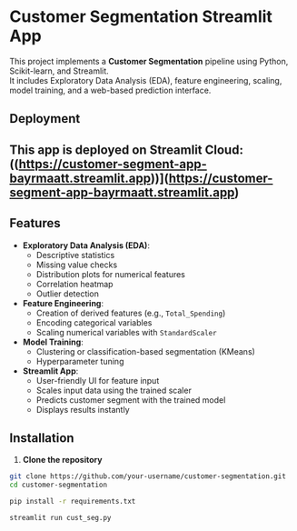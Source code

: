 # Customer Segmentation Streamlit App

This project implements a **Customer Segmentation** pipeline using Python, Scikit-learn, and Streamlit.  
It includes Exploratory Data Analysis (EDA), feature engineering, scaling, model training, and a web-based prediction interface.

## Deployment
This app is deployed on Streamlit Cloud:  
((https://customer-segment-app-bayrmaatt.streamlit.app))](https://customer-segment-app-bayrmaatt.streamlit.app)
---

## Features
- **Exploratory Data Analysis (EDA)**:  
  - Descriptive statistics
  - Missing value checks
  - Distribution plots for numerical features
  - Correlation heatmap
  - Outlier detection
- **Feature Engineering**:
  - Creation of derived features (e.g., `Total_Spending`)
  - Encoding categorical variables
  - Scaling numerical variables with `StandardScaler`
- **Model Training**:
  - Clustering or classification-based segmentation (KMeans)
  - Hyperparameter tuning
- **Streamlit App**:
  - User-friendly UI for feature input
  - Scales input data using the trained scaler
  - Predicts customer segment with the trained model
  - Displays results instantly

## Installation

1. **Clone the repository**
```bash
git clone https://github.com/your-username/customer-segmentation.git
cd customer-segmentation

pip install -r requirements.txt

streamlit run cust_seg.py
